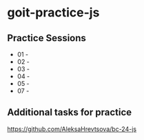 # goit-practice-js

## Practice Sessions

- 01 - 
- 02 - 
- 03 -
- 04 - 
- 05 - 
- 07 -

## Additional tasks for practice
https://github.com/AleksaHrevtsova/bc-24-js
